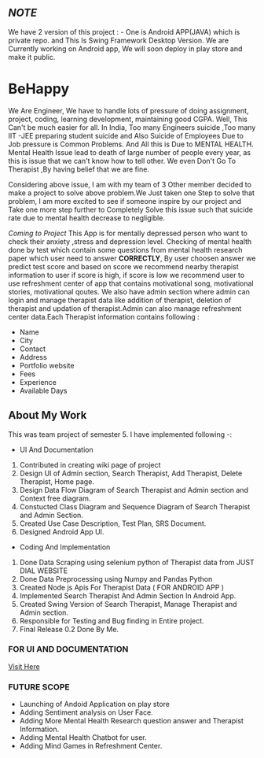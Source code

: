 ## *NOTE*
We have 2 version of this project : - One is Android APP(JAVA) which is private repo. and This Is Swing Framework Desktop Version.
We are Currently working on Android app, We will soon deploy in play store and make it public.


# BeHappy
We Are Engineer, We have to handle lots of pressure of doing assignment, project, coding, learning development, maintaining good CGPA. Well, This Can't be much easier for all.
In India, Too many Engineers suicide ,Too many IIT -JEE preparing student suicide and Also Suicide of Employees Due to Job pressure is Common Problems. And All this is Due to MENTAL HEALTH. Mental Health Issue lead to death of large number of people every year, as this is issue that we can't know how to tell other. We even Don't Go To Therapist ,By having belief that we are fine.

Considering above issue, I am with my team of 3 Other member decided to make a project to solve above problem.We Just taken one Step to solve that problem, I am more excited to see if someone inspire by our project and Take one more step further to Completely Solve this issue such that suicide rate due to mental health decrease to negligible.

*Coming to Project*
This App is for mentally depressed person who want to check their anxiety ,stress and depression level. Checking of mental health done by test which contain some questions from mental health research paper which user need to answer **CORRECTLY**, By user choosen answer we predict test score and based on score we recommend nearby therapist information to user if score is high, if score is low we recommend user to use refreshment center of app that contains motivational song, motivational stories, motivational qoutes. We also have admin section where admin can login and manage therapist data like addition of therapist, deletion of therapist and updation of therapist.Admin can also manage refreshment center data.Each Therapist information contains following :
- Name
- City
- Contact
- Address
- Portfolio website
- Fees
- Experience
- Available Days



## About My Work
This was team project of semester 5. I have implemented following -:

- UI And Documentation
1. Contributed in creating wiki page of project
2. Design UI of Admin section, Search Therapist, Add Therapist, Delete Therapist, Home page.
3. Design Data Flow Diagram of Search Therapist and Admin section and Context free diagram.
4. Constucted Class Diagram and Sequence Diagram of Search Therapist and Admin Section.
5. Created Use Case Description, Test Plan, SRS Document.
6. Designed Android App UI.

- Coding And Implementation

1. Done Data Scraping using selenium python of Therapist data from JUST DIAL WEBSITE
2. Done Data Preprocessing using Numpy and Pandas Python
3. Created Node js Apis For Therapist Data ( FOR ANDROID APP ) 
4. Implemented Search Therapist And Admin Section In Android App.
5. Created Swing Version of Search Therapist, Manage Therapist and Admin section.
6. Responsible for Testing and Bug finding in Entire project.
7. Final Release 0.2 Done By Me.


### FOR UI AND DOCUMENTATION 
[Visit Here](http://103.127.146.165/wiki/index.php?title=Crew_Of_SARA:Main)



### FUTURE SCOPE
- Launching of Andoid Application on play store
- Adding Sentiment analysis on User Face.
- Adding More Mental Health Research question answer and Therapist Information.
- Adding Mental Health Chatbot  for user.
- Adding Mind Games in Refreshment Center.
